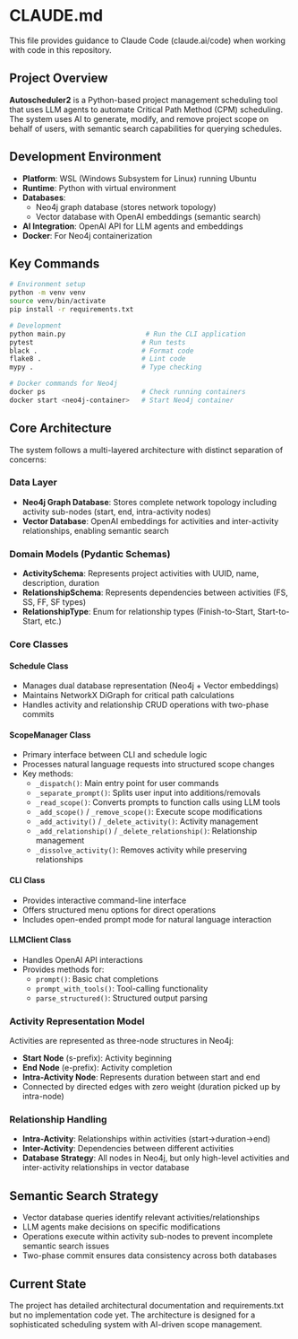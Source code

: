 # CLAUDE.md

This file provides guidance to Claude Code (claude.ai/code) when working with code in this repository.

## Project Overview

**Autoscheduler2** is a Python-based project management scheduling tool that uses LLM agents to automate Critical Path Method (CPM) scheduling. The system uses AI to generate, modify, and remove project scope on behalf of users, with semantic search capabilities for querying schedules.

## Development Environment

- **Platform**: WSL (Windows Subsystem for Linux) running Ubuntu
- **Runtime**: Python with virtual environment
- **Databases**: 
  - Neo4j graph database (stores network topology)
  - Vector database with OpenAI embeddings (semantic search)
- **AI Integration**: OpenAI API for LLM agents and embeddings
- **Docker**: For Neo4j containerization

## Key Commands

```bash
# Environment setup
python -m venv venv
source venv/bin/activate
pip install -r requirements.txt

# Development
python main.py                    # Run the CLI application
pytest                           # Run tests
black .                          # Format code
flake8 .                         # Lint code
mypy .                           # Type checking

# Docker commands for Neo4j
docker ps                        # Check running containers
docker start <neo4j-container>   # Start Neo4j container
```

## Core Architecture

The system follows a multi-layered architecture with distinct separation of concerns:

### Data Layer
- **Neo4j Graph Database**: Stores complete network topology including activity sub-nodes (start, end, intra-activity nodes)
- **Vector Database**: OpenAI embeddings for activities and inter-activity relationships, enabling semantic search

### Domain Models (Pydantic Schemas)
- **ActivitySchema**: Represents project activities with UUID, name, description, duration
- **RelationshipSchema**: Represents dependencies between activities (FS, SS, FF, SF types)
- **RelationshipType**: Enum for relationship types (Finish-to-Start, Start-to-Start, etc.)

### Core Classes

#### Schedule Class
- Manages dual database representation (Neo4j + Vector embeddings)
- Maintains NetworkX DiGraph for critical path calculations
- Handles activity and relationship CRUD operations with two-phase commits

#### ScopeManager Class
- Primary interface between CLI and schedule logic
- Processes natural language requests into structured scope changes
- Key methods:
  - `_dispatch()`: Main entry point for user commands
  - `_separate_prompt()`: Splits user input into additions/removals
  - `_read_scope()`: Converts prompts to function calls using LLM tools
  - `_add_scope()` / `_remove_scope()`: Execute scope modifications
  - `_add_activity()` / `_delete_activity()`: Activity management
  - `_add_relationship()` / `_delete_relationship()`: Relationship management
  - `_dissolve_activity()`: Removes activity while preserving relationships

#### CLI Class
- Provides interactive command-line interface
- Offers structured menu options for direct operations
- Includes open-ended prompt mode for natural language interaction

#### LLMClient Class
- Handles OpenAI API interactions
- Provides methods for:
  - `prompt()`: Basic chat completions
  - `prompt_with_tools()`: Tool-calling functionality
  - `parse_structured()`: Structured output parsing

### Activity Representation Model
Activities are represented as three-node structures in Neo4j:
- **Start Node** (s-prefix): Activity beginning
- **End Node** (e-prefix): Activity completion  
- **Intra-Activity Node**: Represents duration between start and end
- Connected by directed edges with zero weight (duration picked up by intra-node)

### Relationship Handling
- **Intra-Activity**: Relationships within activities (start→duration→end)
- **Inter-Activity**: Dependencies between different activities
- **Database Strategy**: All nodes in Neo4j, but only high-level activities and inter-activity relationships in vector database

## Semantic Search Strategy
- Vector database queries identify relevant activities/relationships
- LLM agents make decisions on specific modifications
- Operations execute within activity sub-nodes to prevent incomplete semantic search issues
- Two-phase commit ensures data consistency across both databases

## Current State
The project has detailed architectural documentation and requirements.txt but no implementation code yet. The architecture is designed for a sophisticated scheduling system with AI-driven scope management.